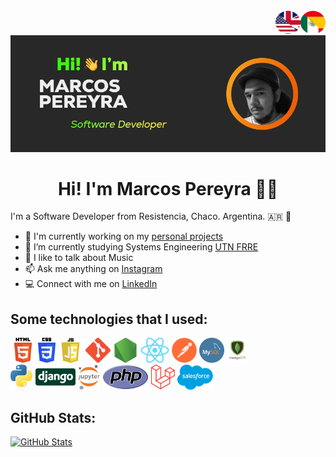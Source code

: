 <div align="center">
  <a href="https://github.com/MarkeZito3/MarkeZito3/blob/master/README-es.md">
    <img align="right" alt="GIF" src="./assets/spanish-btn.png" width="40" height="40" />
  </a>
  <a href="https://github.com/MarkeZito3/MarkeZito3/blob/master/README.md">
    <img align="right" alt="GIF" src="./assets/english-btn.png" width="40" height="40" />
  </a>
  <img  src="./assets/banner of me.png">
</div>

<!-- day version -->
<!-- <div align="center"><img src="./assets/banner of me_ bg-white.png"></div> -->

<h1 align="center">
  Hi! I'm Marcos Pereyra 🦊👋
</h1>

I'm a Software Developer from Resistencia, Chaco. Argentina. :argentina: 🧉

- 🏢  I'm currently working on my [personal projects](https://github.com/MarkeZito3?tab=repositories)
- 🌱  I’m currently studying Systems Engineering [UTN FRRE](https://www.frre.utn.edu.ar/)
- 💬  I like to talk about Music
- 📫  Ask me anything on [Instagram](https://www.instagram.com/markezito133/)
- 💻  Connect with me on [LinkedIn](https://www.linkedin.com/in/markezito3)

## Some technologies that I used:

<code><img name="HTML" height="40" src="./assets/technologies/HTML5.png"></code>
<code><img name="CSS" height="40" src="./assets/technologies/CSS3.png"></code>
<code><img name="JS" height="40" src="./assets/technologies/JS.png"></code>
<code><img name="Git" height="40" src="./assets/technologies/GIT.png"></code>
<code><img name="NodeJS" height="40" src="./assets/technologies/NODE.png"></code>
<code><img name="ReactJS" height="40" src="./assets/technologies/react.png"></code>
<code><img name="Postman" height="40" src="./assets/technologies/Postman.png"></code>
<code><img name="SQL" height="40" src="./assets/technologies/MySQL.png"></code>
<code><img name="MongoDB" height="40" src="./assets/technologies/mongodb.png"></code>
</br>
<code><img name="Python" height="40" src="./assets/technologies/Python.png"></code>
<code><img name="Django" height="40" src="./assets/technologies/Django-Logo.png"></code>
<code><img name="Jupyter" height="40" src="./assets/technologies/Jupyter.png"></code>
<code><img name="PHP" height="40" src="./assets/technologies/PHP.png"></code>
<code><img name="Laravel" height="40" src="./assets/technologies/Laravel.png"></code>
<code><img name="Salesforce" height="40" src="./assets/technologies/Salesforce.png"></code>

## GitHub Stats:
<div>

  <!-- https://github-readme-stats.vercel.app/api?username=MarkeZito3&theme=gruvbox&show_icons=true -->
  [![GitHub Stats](https://github-readme-stats.vercel.app/api?username=MarkeZito3&show_icons=true)](https://github.com/anuraghazra/github-readme-stats)

</div>
